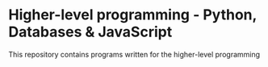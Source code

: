 # Higher-level programming - Python, Databases & JavaScript

This repository contains programs written for the higher-level programming
